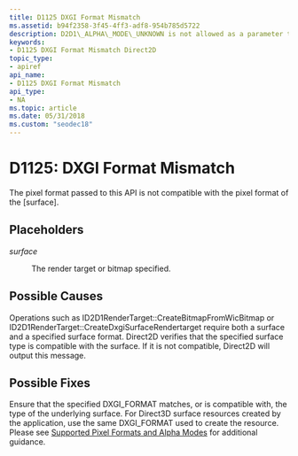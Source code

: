 ```yaml
---
title: D1125 DXGI Format Mismatch
ms.assetid: b94f2358-3f45-4ff3-adf8-954b785d5722
description: D2D1\_ALPHA\_MODE\_UNKNOWN is not allowed as a parameter to this API.
keywords:
- D1125 DXGI Format Mismatch Direct2D
topic_type:
- apiref
api_name:
- D1125 DXGI Format Mismatch
api_type:
- NA
ms.topic: article
ms.date: 05/31/2018
ms.custom: "seodec18"
---
```


# D1125: DXGI Format Mismatch

The pixel format passed to this API is not compatible with the pixel format of the \[surface\].

## Placeholders

<dl> <dt>

<span id="surface"></span><span id="SURFACE"></span>*surface*
</dt> <dd>

The render target or bitmap specified.

</dd> </dl>

## Possible Causes

Operations such as ID2D1RenderTarget::CreateBitmapFromWicBitmap or ID2D1RenderTarget::CreateDxgiSurfaceRendertarget require both a surface and a specified surface format. Direct2D verifies that the specified surface type is compatible with the surface. If it is not compatible, Direct2D will output this message.

## Possible Fixes

Ensure that the specified DXGI\_FORMAT matches, or is compatible with, the type of the underlying surface. For Direct3D surface resources created by the application, use the same DXGI\_FORMAT used to create the resource. Please see [Supported Pixel Formats and Alpha Modes](supported-pixel-formats-and-alpha-modes.md) for additional guidance.

 

 




